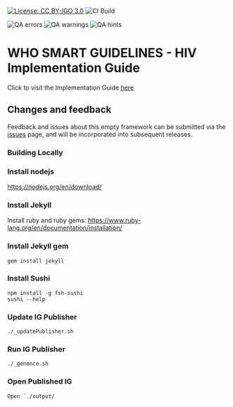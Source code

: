 <!--badges-->
[![License: CC BY-IGO 3.0](https://licensebuttons.net/l/by-nc/3.0/igo/80x15.png)](https://creativecommons.org/licenses/by/3.0/igo)
![CI Build](https://img.shields.io/github/actions/workflow/status/mozzy11/smart-hiv/ghbuild.yml)  
   
![QA errors](https://img.shields.io/badge/dynamic/json?url=https%3A%2F%2Fmozzy11.github.io%2Fsmart-hiv%2Fqa.json&query=%24.errs&logoColor=red&label=QA%20errors&color=yellow)
![QA warnings](https://img.shields.io/badge/dynamic/json?url=https%3A%2F%2Fmozzy11.github.io%2Fsmart-hiv%2Fqa.json&query=%24.warnings&logoColor=orange&label=QA%20warnings&color=yellow)
![QA hints](https://img.shields.io/badge/dynamic/json?url=https%3A%2F%2Fmozzy11.github.io%2Fsmart-hiv%2Fqa.json&query=%24.hints&logoColor=yellow&label=QA%20hints&color=yellow)
<!--/badges-->  

# WHO SMART GUIDELINES - HIV Implementation Guide

Click to visit the Implementation Guide [here](https://i-tech-uw.github.io/smart-hiv)


## Changes and feedback

Feedback and issues about this empty framework can be submitted via the [issues](issues) page, and will be incorporated into subsequent releases.

### Building Locally
### Install nodejs
https://nodejs.org/en/download/

### Install Jekyll
Install ruby and ruby gems: https://www.ruby-lang.org/en/documentation/installation/

### Install Jekyll gem
    gem install jekyll
### Install Sushi
    npm install -g fsh-sushi
    sushi --help
### Update IG Publisher
    ./_updatePublisher.sh
### Run IG Publisher
    ./_genonce.sh
### Open Published IG
    Open `./output/




